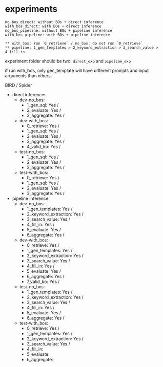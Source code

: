 # experiments

```
no_bos_direct: without BOs + direct inference
with_bos_direct: with BOs + direct inference
no_bos_pipeline: without BOs + pipeline inference
with_bos_pipeline: with BOs + pipeline inference

** with_bos: run `0_retrieve` / no_bos: do not run `0_retrieve`
** pipeline: 1_gen_templates > 2_keyword_extraction > 3_search_value > 4_fill_in
```

experiment folder should be two: `direct_exp` and `pipeline_exp`

if run with_bos, only gen_template will have different prompts and input arguments than others.

BIRD / Spider

* direct inference: 
    * dev-no_bos: 
        * 1_gen_sql: Yes /
        * 2_evaluate: Yes /
        * 3_aggregate: Yes /
    * dev-with_bos:
        * 0_retrieve: Yes /
        * 1_gen_sql: Yes / 
        * 2_evaluate: Yes /
        * 3_aggregate: Yes /
        * 4_valid_bo: Yes / 
    * test-no_bos:
        * 1_gen_sql: Yes /
        * 2_evaluate: Yes /
        * 3_aggregate: Yes /
    * test-with_bos:
        * 0_retrieve: Yes /
        * 1_gen_sql: Yes /
        * 2_evaluate: Yes /
        * 3_aggregate: Yes / 
* pipeline inference
    * dev-no_bos:
        * 1_gen_templates: Yes / 
        * 2_keyword_extraction: Yes / 
        * 3_search_value: Yes /
        * 4_fill_in: Yes /
        * 5_evaluate: Yes /
        * 6_aggregate:  Yes /
    * dev-with_bos:
        * 0_retrieve: Yes / 
        * 1_gen_templates: Yes / 
        * 2_keyword_extraction: Yes /
        * 3_search_value: Yes /
        * 4_fill_in: Yes / 
        * 5_evaluate: Yes / 
        * 6_aggregate: Yes / 
        * 7_valid_bo: Yes / 
    * test-no_bos:
        * 1_gen_templates: Yes / 
        * 2_keyword_extraction: Yes / 
        * 3_search_value: Yes / 
        * 4_fill_in: Yes / 
        * 5_evaluate: Yes / 
        * 6_aggregate: Yes / 
    * test-with_bos:
        * 0_retrieve: Yes / 
        * 1_gen_templates: Yes / 
        * 2_keyword_extraction: Yes / 
        * 3_search_value: Yes / 
        * 4_fill_in: 
        * 5_evaluate: 
        * 6_aggregate: 
```
